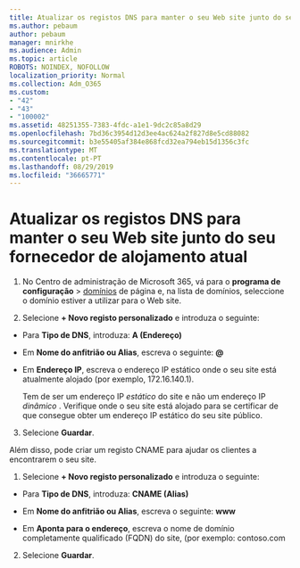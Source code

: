 ```yaml
---
title: Atualizar os registos DNS para manter o seu Web site junto do seu fornecedor de alojamento atual
ms.author: pebaum
author: pebaum
manager: mnirkhe
ms.audience: Admin
ms.topic: article
ROBOTS: NOINDEX, NOFOLLOW
localization_priority: Normal
ms.collection: Adm_O365
ms.custom:
- "42"
- "43"
- "100002"
ms.assetid: 48251355-7383-4fdc-a1e1-9dc2c85a8d29
ms.openlocfilehash: 7bd36c3954d12d3ee4ac624a2f827d8e5cd88082
ms.sourcegitcommit: b3e55405af384e868fcd32ea794eb15d1356c3fc
ms.translationtype: MT
ms.contentlocale: pt-PT
ms.lasthandoff: 08/29/2019
ms.locfileid: "36665771"
---
```

# <a name="update-dns-records-to-keep-your-website-with-your-current-hosting-provider"></a>Atualizar os registos DNS para manter o seu Web site junto do seu fornecedor de alojamento atual

1. No Centro de administração de Microsoft 365, vá para o **programa de configuração** > [domínios](https://portal.office.com/adminportal/home#/Domains) de página e, na lista de domínios, seleccione o domínio estiver a utilizar para o Web site.

2. Selecione **+ Novo registo personalizado** e introduza o seguinte:

  - Para **Tipo de DNS**, introduza: **A (Endereço)**

  - Em **Nome do anfitrião ou Alias**, escreva o seguinte: **@**

  - Em **Endereço IP**, escreva o endereço IP estático onde o seu site está atualmente alojado (por exemplo, 172.16.140.1).

    Tem de ser um endereço IP  *estático*  do site e não um endereço IP  *dinâmico*  . Verifique onde o seu site está alojado para se certificar de que consegue obter um endereço IP estático do seu site público.

3. Selecione **Guardar**.

Além disso, pode criar um registo CNAME para ajudar os clientes a encontrarem o seu site.
  
1. Selecione **+ Novo registo personalizado** e introduza o seguinte:

  - Para **Tipo de DNS**, introduza: **CNAME (Alias)**

  - Em **Nome do anfitrião ou Alias**, escreva o seguinte: **www**

  - Em **Aponta para o endereço**, escreva o nome de domínio completamente qualificado (FQDN) do site, (por exemplo: contoso.com

2. Selecione **Guardar**.
